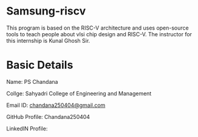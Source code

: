 # Samsung-riscv
This program is based on the RISC-V   architecture and uses open-source tools to teach people about vlsi chip design and RISC-V. The instructor for this internship is Kunal Ghosh Sir.

# Basic Details
Name: PS Chandana

Collge: Sahyadri College of Engineering and Management

Email ID: chandana250404@gmail.com

GitHub Profile: Chandana250404

LinkedIN Profile: 


  
